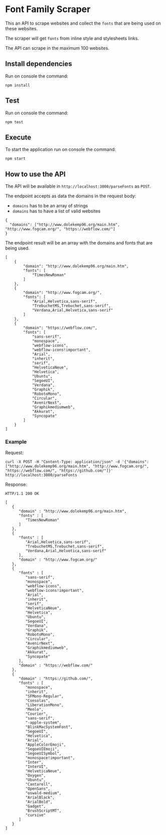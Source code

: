 # Font Family Scraper

This an API to scrape websites and collect the `fonts` that are being used on these websites.

The scraper will get `fonts` from inline style and stylesheets links.

The API can scrape in the maximum 100 websites.

## Install dependencies

Run on console the command:

```
npm install
```

## Test

Run on console the command:

```
npm test
```

## Execute

To start the application run on console the command:

```
npm start
```

## How to use the API

The API will be available in `http://localhost:3000/parseFonts` as `POST`.

The endpoint accepts as data the domains in the request body:
 - `domains` has to be an array of strings
 - `domains` has to have a list of valid websites

```
{
  "domains": ["http://www.dolekemp96.org/main.htm", "http://www.fogcam.org/", "https://webflow.com/"]
}
```

The endpoint result will be an array with the domains and fonts that are being used.

```
[
    {
        "domain": "http://www.dolekemp96.org/main.htm",
        "fonts": [
            "TimesNewRoman"
        ]
    },
    {
        "domain": "http://www.fogcam.org/",
        "fonts": [
            "Arial,Helvetica,sans-serif",
            "TrebuchetMS,Trebuchet,sans-serif",
            "Verdana,Arial,Helvetica,sans-serif"
        ]
    },
    {
        "domain": "https://webflow.com/",
        "fonts": [
            "sans-serif",
            "monospace",
            "webflow-icons",
            "webflow-icons!important",
            "Arial",
            "inherit",
            "serif",
            "HelveticaNeue",
            "Helvetica",
            "Ubuntu",
            "SegoeUI",
            "Verdana",
            "Graphik",
            "RobotoMono",
            "Circular",
            "AvenirNext",
            "Graphikmediumweb",
            "Akkurat",
            "Syncopate"
        ]
    }
]
```

### Example

Request:

```
curl -X POST -H "Content-Type: application/json" -d '{"domains": ["http://www.dolekemp96.org/main.htm", "http://www.fogcam.org/", "https://webflow.com/", "https://github.com/"]}' http://localhost:3000/parseFonts
```

Response:

```
HTTP/1.1 200 OK

[
   {
      "domain" : "http://www.dolekemp96.org/main.htm",
      "fonts" : [
         "TimesNewRoman"
      ]
   },
   {
      "fonts" : [
         "Arial,Helvetica,sans-serif",
         "TrebuchetMS,Trebuchet,sans-serif",
         "Verdana,Arial,Helvetica,sans-serif"
      ],
      "domain" : "http://www.fogcam.org/"
   },
   {
      "fonts" : [
         "sans-serif",
         "monospace",
         "webflow-icons",
         "webflow-icons!important",
         "Arial",
         "inherit",
         "serif",
         "HelveticaNeue",
         "Helvetica",
         "Ubuntu",
         "SegoeUI",
         "Verdana",
         "Graphik",
         "RobotoMono",
         "Circular",
         "AvenirNext",
         "Graphikmediumweb",
         "Akkurat",
         "Syncopate"
      ],
      "domain" : "https://webflow.com/"
   },
   {
      "domain" : "https://github.com/",
      "fonts" : [
         "monospace",
         "inherit",
         "SFMono-Regular",
         "Consolas",
         "LiberationMono",
         "Menlo",
         "Courier",
         "sans-serif",
         "-apple-system",
         "BlinkMacSystemFont",
         "SegoeUI",
         "Helvetica",
         "Arial",
         "AppleColorEmoji",
         "SegoeUIEmoji",
         "SegoeUISymbol",
         "monospace!important",
         "Inter",
         "InterUI",
         "HelveticaNeue",
         "Oxygen",
         "Ubuntu",
         "Cantarell",
         "OpenSans",
         "oswald-medium",
         "ArialBlack",
         "ArialBold",
         "Gadget",
         "BrushScriptMT",
         "cursive"
      ]
   }
]
```
